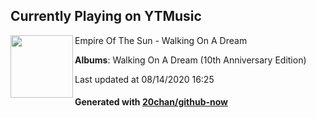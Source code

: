 ## Currently Playing on YTMusic

[<img align="left" width="100" src="https://lh3.googleusercontent.com/HsEwUQH8tH10S_G33c9a-iv7iUJ7Ksbfbdpemb2B_uNqjYvf-hB4AMGHNf6gDurP4g4ZTa-3GnMGGwIa">](https://music.youtube.com/channel/UC39pUcAh8ipNPkA1W0dR0cA)

Empire Of The Sun - Walking On A Dream

**Albums**: Walking On A Dream (10th Anniversary Edition)

Last updated at 08/14/2020 16:25

#### Generated with [20chan/github-now](https://github.com/20chan/github-now)


<!--
**20chan/20chan** is a ✨ _special_ ✨ repository because its `README.md` (this file) appears on your GitHub profile.

Here are some ideas to get you started:

- 🔭 I’m currently working on ...
- 🌱 I’m currently learning ...
- 👯 I’m looking to collaborate on ...
- 🤔 I’m looking for help with ...
- 💬 Ask me about ...
- 📫 How to reach me: ...
- 😄 Pronouns: ...
- ⚡ Fun fact: ...
-->
